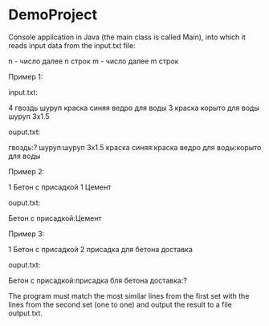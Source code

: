# DemoProject
Console application in Java (the main class is called Main), into which it reads input data from the input.txt file:

n - число
далее n строк
m - число
далее m строк

Пример 1:

input.txt:

4
гвоздь
шуруп
краска синяя
ведро для воды
3
краска
корыто для воды
шуруп 3х1.5

ouput.txt:

гвоздь:?
шуруп:шуруп 3х1.5
краска синяя:краска
ведро для воды:корыто для воды

Пример 2:

1
Бетон с присадкой
1
Цемент

ouput.txt:

Бетон с присадкой:Цемент

Пример 3:

1
Бетон с присадкой
2
присадка для бетона
доставка

ouput.txt:

Бетон с присадкой:присадка бля бетона
доставка:?

The program must match the most similar lines from the first set with the lines from the second set (one to one) and output the result to a file output.txt.



